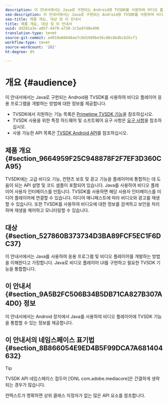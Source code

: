 ```yaml
---
description: 이 안내서에서는 Java로 구현되는 Android용 TVSDK를 사용하여 비디오 플레이어 응용 프로그램을 개발하는 방법에 대한 정보를 제공합니다.
seo-description: 이 안내서에서는 Java로 구현되는 Android용 TVSDK를 사용하여 비디오 플레이어 응용 프로그램을 개발하는 방법에 대한 정보를 제공합니다.
seo-title: 제품 개요, 대상 및 이 안내서
title: 제품 개요, 대상 및 이 안내서
uuid: dd281a3e-a85f-4470-a730-2c5e87d0e490
translation-type: tm+mt
source-git-commit: ed910a60440ae7c0d19d9be56c80c8bdbc62bcf1
workflow-type: tm+mt
source-wordcount: '282'
ht-degree: 0%

---
```



# 개요 {#audience}

이 안내서에서는 Java로 구현되는 Android용 TVSDK를 사용하여 비디오 플레이어 응용 프로그램을 개발하는 방법에 대한 정보를 제공합니다.

<!--<a id="section_FC24E86A2E6442B8A3769160769BBDFA"></a>-->

* TVSDK에서 지원하는 기능 목록은 [Primetime TVSDK 기능](../../../tvsdk-3x-android-prog/android-3x-introduction/overview-prod-audience-guide/android-3x-overview-of-the-player.md)을 참조하십시오.
* TVSDK 사용을 위한 특정 하드웨어 및 소프트웨어 요구 사항은 [요구 사항](../../../tvsdk-3x-android-prog/android-3x-introduction/android-3x-requirements.md)을 참조하십시오.
* 사용 가능한 API 목록은 [TVSDK Android API](https://help.adobe.com/en_US/primetime/api/psdk/javadoc3.5/index.html)를 참조하십시오.

## 제품 개요 {#section_9664959F25C948878F2F7EF3D360CA95}

TVSDK에는 고급 비디오 기능, 컨텐츠 보호 및 광고 기능을 플레이어에 통합하는 데 도움이 되는 API 설명 및 코드 샘플이 포함되어 있습니다. Java를 사용하여 비디오 플레이어 사용자 인터페이스를 만듭니다. TVSDK를 사용하면 해당 사용자 인터페이스를 미디어 플레이어에 연결할 수 있습니다. 미디어 매니페스트에 따라 비디오와 광고를 재생할 수 있습니다. 또한 TVSDK를 사용하여 비디오에 대한 정보를 검색하고 보안을 처리하며 재생을 제어하고 모니터링할 수 있습니다.

## 대상 {#section_527860B373734D3BA89FCF5EC1F6DC37}

이 안내서에서는 Java를 사용하여 응용 프로그램 및 비디오 플레이어를 개발하는 방법을 이해한다고 가정합니다. Java로 비디오 플레이어 UI를 구현하고 필요한 TVSDK 기능을 통합합니다.

## 이 안내서 {#section_9A5B2FC506B34B5DB71CA827B307A4D0} 정보

이 안내서에서는 Android 장치에서 Java를 사용하여 비디오 플레이어에 TVSDK 기능을 통합할 수 있는 정보를 제공합니다.

## 이 안내서의 네임스페이스 표기법{#section_8B866054E9ED4B5F99DCA7A681404632}

>[!TIP]
>
>TVSDK API 네임스페이스 접두어 [!DNL com.adobe.mediacore]은 간결하게 생략되는 경우가 많습니다.
>
>컨텍스트가 명확하면 상위 클래스 지정자가 없는 많은 API 요소를 참조합니다.